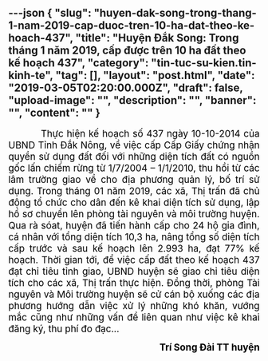 ---json
{
    "slug": "huyen-dak-song-trong-thang-1-nam-2019-cap-duoc-tren-10-ha-dat-theo-ke-hoach-437",
    "title": "Huyện Đắk Song: Trong tháng 1 năm 2019, cấp được trên 10 ha đất theo kế hoạch 437",
    "category": "tin-tuc-su-kien.tin-kinh-te",
    "tag": [],
    "layout": "post.html",
    "date": "2019-03-05T02:20:00.000Z",
    "draft": false,
    "upload-image": "",
    "description": "",
    "banner": "",
    "__content__": ""
}
---
<p style="text-align:justify"><span style="font-size:14.0pt"><span style="color:black">&nbsp; &nbsp; &nbsp; &nbsp; &nbsp; Thực hiện kế hoạch số 437 ng&agrave;y 10-10-2014 của UBND Tỉnh Đắk N&ocirc;ng, về việc cấp Cấp Giấy chứng nhận quyền sử dụng đất đối với những diện t&iacute;ch đất c&oacute; nguồn gốc lấn chiếm rừng từ 1/7/2004 &ndash; 1/1/2010, thu hồi từ c&aacute;c l&acirc;m trường giao về cho địa phương quản l&yacute;, bố tr&iacute; sử dụng. Trong th&aacute;ng 01 năm 2019, c&aacute;c x&atilde;, Thị trấn đ&atilde; chủ động tổ chức cho d&acirc;n đến k&ecirc; khai diện t&iacute;ch sử dụng, lập hồ sơ chuyển l&ecirc;n ph&ograve;ng t&agrave;i nguy&ecirc;n v&agrave; m&ocirc;i trường huyện. Qua r&agrave; s&oacute;at, huyện đ&atilde; tiến h&agrave;nh cấp cho 24 hộ gia đ&igrave;nh, c&aacute; nh&acirc;n với tổng diện t&iacute;ch 10,3 ha, n&acirc;ng tổng số diện t&iacute;ch cấp trước v&agrave; sau kế hoạch l&ecirc;n 2.993 ha, đạt 77% kế hoạch. Thời gian tới, để việc cấp đất theo kế hoạch 437 đạt chỉ ti&ecirc;u tỉnh giao, UBND huyện sẽ giao chỉ ti&ecirc;u diện t&iacute;ch cho <span style="background-color:white">c&aacute;c x&atilde;, Thị trấn thực hiện. Đồng thời, ph&ograve;ng T&agrave;i nguy&ecirc;n v&agrave; M&ocirc;i trường huyện sẽ cử c&aacute;n bộ xuống c&aacute;c địa phương hướng dẫn việc xử l&yacute; những kh&oacute; khăn, vướng mắc cũng như những vấn đề li&ecirc;n quan như việc k&ecirc; khai đăng k&yacute;, thu ph&iacute; đo đạc...</span></span></span></p>

<p style="text-align:right"><strong><span style="font-size:14.0pt"><span style="background-color:white"><span style="color:black">Tr&iacute; Song Đ&agrave;i TT huyện</span></span></span></strong></p>
